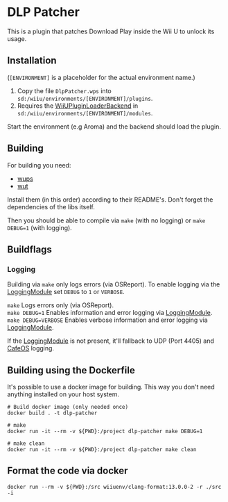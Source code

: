 # DLP Patcher

This is a plugin that patches Download Play inside the Wii U to unlock its usage.

## Installation

(`[ENVIRONMENT]` is a placeholder for the actual environment name.)

1. Copy the file `DlpPatcher.wps` into `sd:/wiiu/environments/[ENVIRONMENT]/plugins`.
2. Requires the [WiiUPluginLoaderBackend](https://github.com/wiiu-env/WiiUPluginLoaderBackend) in `sd:/wiiu/environments/[ENVIRONMENT]/modules`.

Start the environment (e.g Aroma) and the backend should load the plugin.

## Building

For building you need:

- [wups](https://github.com/Maschell/WiiUPluginSystem)
- [wut](https://github.com/devkitpro/wut)

Install them (in this order) according to their README's. Don't forget the dependencies of the libs itself.

Then you should be able to compile via `make` (with no logging) or `make DEBUG=1` (with logging).

## Buildflags

### Logging

Building via `make` only logs errors (via OSReport). To enable logging via the [LoggingModule](https://github.com/wiiu-env/LoggingModule) set `DEBUG` to `1` or `VERBOSE`.

`make` Logs errors only (via OSReport).  
`make DEBUG=1` Enables information and error logging via [LoggingModule](https://github.com/wiiu-env/LoggingModule).  
`make DEBUG=VERBOSE` Enables verbose information and error logging via [LoggingModule](https://github.com/wiiu-env/LoggingModule).

If the [LoggingModule](https://github.com/wiiu-env/LoggingModule) is not present, it'll fallback to UDP (Port 4405) and [CafeOS](https://github.com/wiiu-env/USBSerialLoggingModule) logging.

## Building using the Dockerfile

It's possible to use a docker image for building. This way you don't need anything installed on your host system.

```
# Build docker image (only needed once)
docker build . -t dlp-patcher

# make 
docker run -it --rm -v ${PWD}:/project dlp-patcher make DEBUG=1

# make clean
docker run -it --rm -v ${PWD}:/project dlp-patcher make clean
```

## Format the code via docker

`docker run --rm -v ${PWD}:/src wiiuenv/clang-format:13.0.0-2 -r ./src -i`
